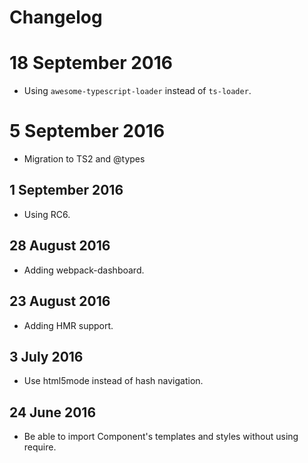 # Changelog

# 18 September 2016

- Using `awesome-typescript-loader` instead of `ts-loader`.

# 5 September 2016

- Migration to TS2 and @types

## 1 September 2016

- Using RC6.

## 28 August 2016

- Adding webpack-dashboard.

## 23 August 2016

- Adding HMR support.

## 3 July 2016

- Use html5mode instead of hash navigation.

## 24 June 2016

- Be able to import Component's templates and styles without using require.
